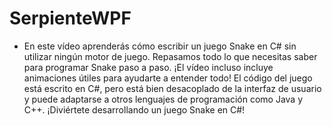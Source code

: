 # SerpienteWPF

- En este vídeo aprenderás cómo escribir un juego Snake en C# sin utilizar ningún motor de juego. Repasamos todo lo que necesitas saber para programar Snake paso a paso. ¡El vídeo incluso incluye animaciones útiles para ayudarte a entender todo! El código del juego está escrito en C#, pero está bien desacoplado de la interfaz de usuario y puede adaptarse a otros lenguajes de programación como Java y C++. ¡Diviértete desarrollando un juego Snake en C#!
